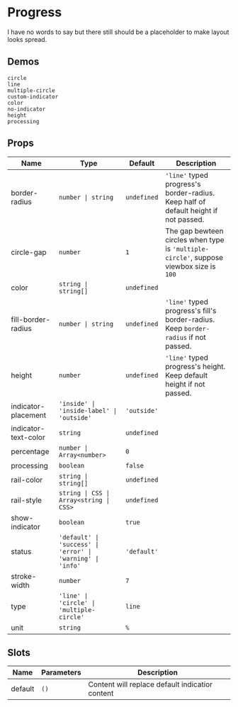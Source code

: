 # Progress

I have no words to say but there still should be a placeholder to make layout looks spread.

## Demos

```demo
circle
line
multiple-circle
custom-indicator
color
no-indicator
height
processing
```

## Props

| Name | Type | Default | Description |
| --- | --- | --- | --- |
| border-radius | `number \| string` | `undefined` | `'line'` typed progress's border-radius. Keep half of default height if not passed. |
| circle-gap | `number` | `1` | The gap bewteen circles when type is `'multiple-circle'`, suppose viewbox size is `100` |
| color | `string \| string[]` | `undefined` |  |
| fill-border-radius | `number \| string` | `undefined` | `'line'` typed progress's fill's border-radius. Keep `border-radius` if not passed. |
| height | `number` | `undefined` | `'line'` typed progress's height. Keep default height if not passed. |
| indicator-placement | `'inside' \| 'inside-label' \| 'outside'` | `'outside'` |  |
| indicator-text-color | `string` | `undefined` |  |
| percentage | `number \| Array<number>` | `0` |  |
| processing | `boolean` | `false` |  |
| rail-color | `string \| string[]` | `undefined` |  |
| rail-style | `string \| CSS \| Array<string \| CSS>` | `undefined` |  |
| show-indicator | `boolean` | `true` |  |
| status | `'default' \| 'success' \| 'error' \| 'warning' \| 'info'` | `'default'` |  |
| stroke-width | `number` | `7` |  |
| type | `'line' \| 'circle' \| 'multiple-circle'` | `line` |  |
| unit | `string` | `%` |  |

## Slots

| Name    | Parameters | Description                                     |
| ------- | ---------- | ----------------------------------------------- |
| default | `()`       | Content will replace default indicatior content |
